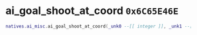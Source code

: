 # ai_goal_shoot_at_coord `0x6C65E46E`

```lua
natives.ai_misc.ai_goal_shoot_at_coord(_unk0 --[[ integer ]], _unk1 --[[ integer ]])
```
